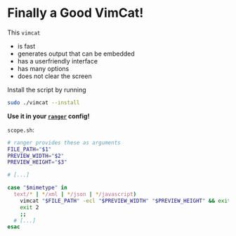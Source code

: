 # Finally a Good VimCat!

This `vimcat`
- is fast
- generates output that can be embedded
- has a userfriendly interface
- has many options
- does not clear the screen

Install the script by running
```bash
sudo ./vimcat --install
```

**Use it in your [`ranger`](https://github.com/ranger/ranger) config!**

`scope.sh`:
```bash
# ranger provides these as arguments
FILE_PATH="$1"
PREVIEW_WIDTH="$2"
PREVIEW_HEIGHT="$3"

# [...]

case "$mimetype" in
  text/* | */xml | */json | */javascript)
    vimcat "$FILE_PATH" -ecl "$PREVIEW_WIDTH" "$PREVIEW_HEIGHT" && exit 5
    exit 2
    ;;
  # [...]
esac
```
